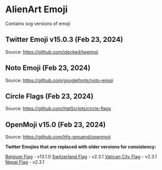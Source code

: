 # AlienArt Emoji

Contains svg versions of emoji

## Twitter Emoji v15.0.3 (Feb 23, 2024)

Source: https://github.com/jdecked/twemoji

## Noto Emoji (Feb 23, 2024)

Source: https://github.com/googlefonts/noto-emoji

## Circle Flags (Feb 23, 2024)

Source: https://github.com/HatScripts/circle-flags

## OpenMoji v15.0 (Feb 23, 2024)

Source: https://github.com/hfg-gmuend/openmoji

**Twitter Emojies that are replaced with older versions for consistency:**

[Belgium Flag](https://github.com/alienartio/alienart-emoji/blob/main/twitter/1f1e7-1f1ea.svg) - v13.1.0
[Switzerland Flag](https://github.com/alienartio/alienart-emoji/blob/main/twitter/1f1e8-1f1ed.svg) - v2.3.1
[Vatican City Flag](https://github.com/alienartio/alienart-emoji/blob/main/twitter/1f1fb-1f1e6.svg) - v2.3.1
[Nepal Flag](https://github.com/alienartio/alienart-emoji/blob/main/twitter/1f1f3-1f1f5.svg) - v2.3.1
